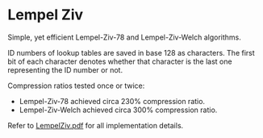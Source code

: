 # Lempel Ziv
Simple, yet efficient Lempel-Ziv-78 and Lempel-Ziv-Welch algorithms.

ID numbers of lookup tables are saved in base 128 as characters. The first bit of each character denotes whether that character is the last one representing the ID number or not.

Compression ratios tested once or twice:
 - Lempel-Ziv-78 achieved circa 230% compression ratio.
 - Lempel-Ziv-Welch achieved circa 300% compression ratio.

Refer to [LempelZiv.pdf](LempelZiv.pdf) for all implementation details.
